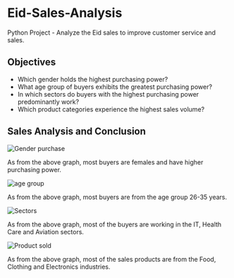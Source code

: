 # Eid-Sales-Analysis
Python Project - Analyze the Eid sales to improve customer service and sales.

## Objectives

* Which gender holds the highest purchasing power?
* What age group of buyers exhibits the greatest purchasing power?
* In which sectors do buyers with the highest purchasing power predominantly work?
* Which product categories experience the highest sales volume?

## Sales Analysis and Conclusion


![Gender purchase](https://github.com/Kinzali/Eid-Sales-Analysis/assets/121554533/43fc29b5-bc25-4ec0-8a7e-13ead625d72d)

As from the above graph, most buyers are females and have higher purchasing power.

![age group](https://github.com/Kinzali/Eid-Sales-Analysis/assets/121554533/0fc2d703-849a-473c-8694-388a55da0182)

As from the above graph, most buyers are from the age group 26-35 years.

![Sectors](https://github.com/Kinzali/Eid-Sales-Analysis/assets/121554533/e4e24cc6-23ae-443b-829c-d586bff25cb8)

As from the above graph, most of the buyers are working in the IT, Health Care and Aviation sectors.
  
![Product sold](https://github.com/Kinzali/Eid-Sales-Analysis/assets/121554533/f6ddf344-527a-47bd-8573-f5e43a240fd6)

As from the above graph, most of the sales products are from the Food, Clothing and Electronics industries.








